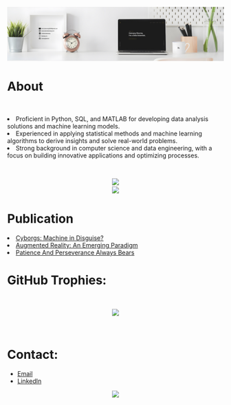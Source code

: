 <!-- hemangsharma/hemangsharma is a ✨ special ✨ repository because its `README.md` (this file) appears on your GitHub profile. -->
<p align="center">
  <img src="https://github.com/hemangsharma/hemangsharma/blob/main/linkedinbackgorund2.001.jpeg">
</p>

<h1>About</h1><br>

<p>
<li>Proficient in Python, SQL, and MATLAB for developing data analysis solutions and machine learning models.</li>
<li>Experienced in applying statistical methods and machine learning algorithms to derive insights and solve real-world problems.</li>
<li>Strong background in computer science and data engineering, with a focus on building innovative applications and optimizing processes.</li>
</p><br>

<p align="center">
  <img src="https://github-readme-stats.vercel.app/api/top-langs/?username=hemangsharma&langs_count=15&theme=highcontrast&hide_border=false&include_all_commits=true&count_private=true&layout=compact"><br>
  <img src="https://github-readme-stats.vercel.app/api?username=hemangsharma&show_icons=true&theme=dark">
</p>

<h1>Publication</h1>
<a href="https://www.irjet.net/archives/V7/i5/IRJET-V7I533.pdf"><li>Cyborgs: Machine in Disguise?</li></a>
<a href="https://www.irjet.net/archives/V9/i9/IRJET-V9I923.pdf"><li>Augmented Reality: An Emerging Paradigm</li></a>
<a href="https://www.linkedin.com/pulse/patience-perseverance-always-bears-hemang-sharma/"><li>Patience And Perseverance Always Bears</li></a>

<h1>GitHub Trophies:</h1><br>
<p align="center">
  <img src="https://github-profile-trophy.vercel.app/?username=hemangsharma&theme=matrix&no-frame=true&no-bg=true&margin-w=4">
</p><br>

<h1>Contact:</h1>
<ul>
	<li><a href="mailto:sharma.hemang@outlook.com" target="_blank">Email</a></li>
	<li><a href="https://linkedin.com/in/sharmahemang/" target="_blank">LinkedIn</a></li>
</ul>

<p align="center">
  <img height="25" src="https://komarev.com/ghpvc/?username=hemangsharma&color=red" />
  <a href="https://github.com/hemangsharma"></a>
</p>
